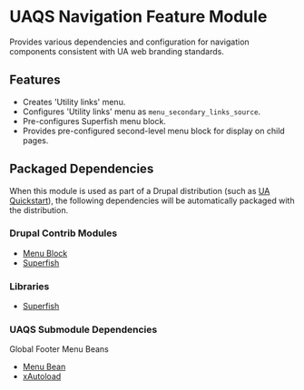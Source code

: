 # UAQS Navigation Feature Module

Provides various dependencies and configuration for navigation components consistent with UA web branding standards.

## Features

- Creates 'Utility links' menu.
- Configures 'Utility links' menu as `menu_secondary_links_source`.
- Pre-configures Superfish menu block.
- Provides pre-configured second-level menu block for display on child pages.

## Packaged Dependencies

When this module is used as part of a Drupal distribution (such as [UA Quickstart](https://bitbucket.org/ua_drupal/ua_quickstart)), the following dependencies will be automatically packaged with the distribution.

### Drupal Contrib Modules

- [Menu Block](https://www.drupal.org/project/menu_block)
- [Superfish](https://www.drupal.org/project/superfish)

### Libraries

- [Superfish](https://github.com/mehrpadin/Superfish-for-Drupal/)

### UAQS Submodule Dependencies

Global Footer Menu Beans
- [Menu Bean](https://www.drupal.org/project/menu_bean)
- [xAutoload](https://www.drupal.org/project/xautoload)
